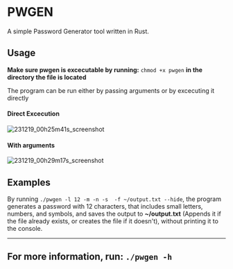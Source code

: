# PWGEN 
<p> A simple Password Generator tool written in Rust.


## Usage
**Make sure pwgen is excecutable by running:** ```chmod +x pwgen``` **in the directory the file is located**
<p> The program can be run either by passing arguments or by excecuting it directly

#### Direct Excecution
![231219_00h25m41s_screenshot](https://github.com/drnikos/pwgen/assets/153459342/cd75426c-6592-4c6c-a9a0-36bb9ea8d582)

#### With arguments
![231219_00h29m17s_screenshot](https://github.com/drnikos/pwgen/assets/153459342/62a303d6-233f-459b-bbfb-397fb1b439b2)

## Examples
By running ```./pwgen -l 12 -m -n -s  -f ~/output.txt --hide```, the program generates a password with 12 characters, that includes small letters, numbers, and symbols, and saves the output to **~/output.txt** (Appends it if the file already exists, or creates the file if it doesn't), without printing it to the console.


---
For more information, run: ```./pwgen -h```
---